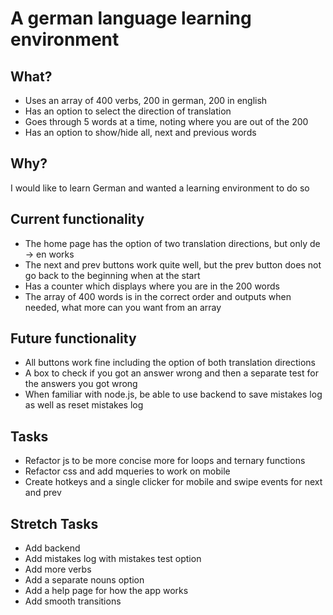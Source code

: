 # A german language learning environment

## What?

* Uses an array of 400 verbs, 200 in german, 200 in english
* Has an option to select the direction of translation
* Goes through 5 words at a time, noting where you are out of the 200
* Has an option to show/hide all, next and previous words

## Why?

I would like to learn German and wanted a learning environment to do so

## Current functionality

* The home page has the option of two translation directions, but only de -> en works
* The next and prev buttons work quite well, but the prev button does not go back to the beginning when at the start
* Has a counter which displays where you are in the 200 words
* The array of 400 words is in the correct order and outputs when needed, what more can you want from an array

## Future functionality

* All buttons work fine including the option of both translation directions
* A box to check if you got an answer wrong and then a separate test for the answers you got wrong
* When familiar with node.js, be able to use backend to save mistakes log as well as reset mistakes log

## Tasks

* Refactor js to be more concise more for loops and ternary functions
* Refactor css and add mqueries to work on mobile
* Create hotkeys and a single clicker for mobile and swipe events for next and prev

## Stretch Tasks

* Add backend
* Add mistakes log with mistakes test option
* Add more verbs
* Add a separate nouns option
* Add a help page for how the app works
* Add smooth transitions

